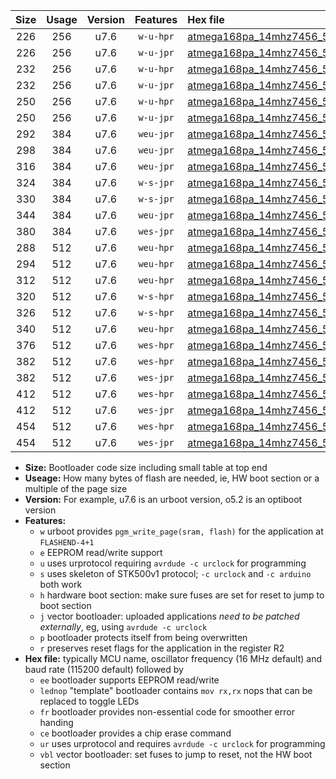 |Size|Usage|Version|Features|Hex file|
|:-:|:-:|:-:|:-:|:--|
|226|256|u7.6|`w-u-hpr`|[atmega168pa_14mhz7456_57600bps_ur.hex](https://raw.githubusercontent.com/stefanrueger/urboot/main/bootloaders/atmega168pa/fcpu_14mhz7456/57600_bps/atmega168pa_14mhz7456_57600bps_ur.hex)|
|226|256|u7.6|`w-u-jpr`|[atmega168pa_14mhz7456_57600bps_ur_vbl.hex](https://raw.githubusercontent.com/stefanrueger/urboot/main/bootloaders/atmega168pa/fcpu_14mhz7456/57600_bps/atmega168pa_14mhz7456_57600bps_ur_vbl.hex)|
|232|256|u7.6|`w-u-hpr`|[atmega168pa_14mhz7456_57600bps_lednop_ur.hex](https://raw.githubusercontent.com/stefanrueger/urboot/main/bootloaders/atmega168pa/fcpu_14mhz7456/57600_bps/atmega168pa_14mhz7456_57600bps_lednop_ur.hex)|
|232|256|u7.6|`w-u-jpr`|[atmega168pa_14mhz7456_57600bps_lednop_ur_vbl.hex](https://raw.githubusercontent.com/stefanrueger/urboot/main/bootloaders/atmega168pa/fcpu_14mhz7456/57600_bps/atmega168pa_14mhz7456_57600bps_lednop_ur_vbl.hex)|
|250|256|u7.6|`w-u-hpr`|[atmega168pa_14mhz7456_57600bps_lednop_fr_ur.hex](https://raw.githubusercontent.com/stefanrueger/urboot/main/bootloaders/atmega168pa/fcpu_14mhz7456/57600_bps/atmega168pa_14mhz7456_57600bps_lednop_fr_ur.hex)|
|250|256|u7.6|`w-u-jpr`|[atmega168pa_14mhz7456_57600bps_lednop_fr_ur_vbl.hex](https://raw.githubusercontent.com/stefanrueger/urboot/main/bootloaders/atmega168pa/fcpu_14mhz7456/57600_bps/atmega168pa_14mhz7456_57600bps_lednop_fr_ur_vbl.hex)|
|292|384|u7.6|`weu-jpr`|[atmega168pa_14mhz7456_57600bps_ee_ur_vbl.hex](https://raw.githubusercontent.com/stefanrueger/urboot/main/bootloaders/atmega168pa/fcpu_14mhz7456/57600_bps/atmega168pa_14mhz7456_57600bps_ee_ur_vbl.hex)|
|298|384|u7.6|`weu-jpr`|[atmega168pa_14mhz7456_57600bps_ee_lednop_ur_vbl.hex](https://raw.githubusercontent.com/stefanrueger/urboot/main/bootloaders/atmega168pa/fcpu_14mhz7456/57600_bps/atmega168pa_14mhz7456_57600bps_ee_lednop_ur_vbl.hex)|
|316|384|u7.6|`weu-jpr`|[atmega168pa_14mhz7456_57600bps_ee_lednop_fr_ur_vbl.hex](https://raw.githubusercontent.com/stefanrueger/urboot/main/bootloaders/atmega168pa/fcpu_14mhz7456/57600_bps/atmega168pa_14mhz7456_57600bps_ee_lednop_fr_ur_vbl.hex)|
|324|384|u7.6|`w-s-jpr`|[atmega168pa_14mhz7456_57600bps_vbl.hex](https://raw.githubusercontent.com/stefanrueger/urboot/main/bootloaders/atmega168pa/fcpu_14mhz7456/57600_bps/atmega168pa_14mhz7456_57600bps_vbl.hex)|
|330|384|u7.6|`w-s-jpr`|[atmega168pa_14mhz7456_57600bps_lednop_vbl.hex](https://raw.githubusercontent.com/stefanrueger/urboot/main/bootloaders/atmega168pa/fcpu_14mhz7456/57600_bps/atmega168pa_14mhz7456_57600bps_lednop_vbl.hex)|
|344|384|u7.6|`weu-jpr`|[atmega168pa_14mhz7456_57600bps_ee_lednop_fr_ce_ur_vbl.hex](https://raw.githubusercontent.com/stefanrueger/urboot/main/bootloaders/atmega168pa/fcpu_14mhz7456/57600_bps/atmega168pa_14mhz7456_57600bps_ee_lednop_fr_ce_ur_vbl.hex)|
|380|384|u7.6|`wes-jpr`|[atmega168pa_14mhz7456_57600bps_ee_vbl.hex](https://raw.githubusercontent.com/stefanrueger/urboot/main/bootloaders/atmega168pa/fcpu_14mhz7456/57600_bps/atmega168pa_14mhz7456_57600bps_ee_vbl.hex)|
|288|512|u7.6|`weu-hpr`|[atmega168pa_14mhz7456_57600bps_ee_ur.hex](https://raw.githubusercontent.com/stefanrueger/urboot/main/bootloaders/atmega168pa/fcpu_14mhz7456/57600_bps/atmega168pa_14mhz7456_57600bps_ee_ur.hex)|
|294|512|u7.6|`weu-hpr`|[atmega168pa_14mhz7456_57600bps_ee_lednop_ur.hex](https://raw.githubusercontent.com/stefanrueger/urboot/main/bootloaders/atmega168pa/fcpu_14mhz7456/57600_bps/atmega168pa_14mhz7456_57600bps_ee_lednop_ur.hex)|
|312|512|u7.6|`weu-hpr`|[atmega168pa_14mhz7456_57600bps_ee_lednop_fr_ur.hex](https://raw.githubusercontent.com/stefanrueger/urboot/main/bootloaders/atmega168pa/fcpu_14mhz7456/57600_bps/atmega168pa_14mhz7456_57600bps_ee_lednop_fr_ur.hex)|
|320|512|u7.6|`w-s-hpr`|[atmega168pa_14mhz7456_57600bps.hex](https://raw.githubusercontent.com/stefanrueger/urboot/main/bootloaders/atmega168pa/fcpu_14mhz7456/57600_bps/atmega168pa_14mhz7456_57600bps.hex)|
|326|512|u7.6|`w-s-hpr`|[atmega168pa_14mhz7456_57600bps_lednop.hex](https://raw.githubusercontent.com/stefanrueger/urboot/main/bootloaders/atmega168pa/fcpu_14mhz7456/57600_bps/atmega168pa_14mhz7456_57600bps_lednop.hex)|
|340|512|u7.6|`weu-hpr`|[atmega168pa_14mhz7456_57600bps_ee_lednop_fr_ce_ur.hex](https://raw.githubusercontent.com/stefanrueger/urboot/main/bootloaders/atmega168pa/fcpu_14mhz7456/57600_bps/atmega168pa_14mhz7456_57600bps_ee_lednop_fr_ce_ur.hex)|
|376|512|u7.6|`wes-hpr`|[atmega168pa_14mhz7456_57600bps_ee.hex](https://raw.githubusercontent.com/stefanrueger/urboot/main/bootloaders/atmega168pa/fcpu_14mhz7456/57600_bps/atmega168pa_14mhz7456_57600bps_ee.hex)|
|382|512|u7.6|`wes-hpr`|[atmega168pa_14mhz7456_57600bps_ee_lednop.hex](https://raw.githubusercontent.com/stefanrueger/urboot/main/bootloaders/atmega168pa/fcpu_14mhz7456/57600_bps/atmega168pa_14mhz7456_57600bps_ee_lednop.hex)|
|382|512|u7.6|`wes-jpr`|[atmega168pa_14mhz7456_57600bps_ee_lednop_vbl.hex](https://raw.githubusercontent.com/stefanrueger/urboot/main/bootloaders/atmega168pa/fcpu_14mhz7456/57600_bps/atmega168pa_14mhz7456_57600bps_ee_lednop_vbl.hex)|
|412|512|u7.6|`wes-hpr`|[atmega168pa_14mhz7456_57600bps_ee_lednop_fr.hex](https://raw.githubusercontent.com/stefanrueger/urboot/main/bootloaders/atmega168pa/fcpu_14mhz7456/57600_bps/atmega168pa_14mhz7456_57600bps_ee_lednop_fr.hex)|
|412|512|u7.6|`wes-jpr`|[atmega168pa_14mhz7456_57600bps_ee_lednop_fr_vbl.hex](https://raw.githubusercontent.com/stefanrueger/urboot/main/bootloaders/atmega168pa/fcpu_14mhz7456/57600_bps/atmega168pa_14mhz7456_57600bps_ee_lednop_fr_vbl.hex)|
|454|512|u7.6|`wes-hpr`|[atmega168pa_14mhz7456_57600bps_ee_lednop_fr_ce.hex](https://raw.githubusercontent.com/stefanrueger/urboot/main/bootloaders/atmega168pa/fcpu_14mhz7456/57600_bps/atmega168pa_14mhz7456_57600bps_ee_lednop_fr_ce.hex)|
|454|512|u7.6|`wes-jpr`|[atmega168pa_14mhz7456_57600bps_ee_lednop_fr_ce_vbl.hex](https://raw.githubusercontent.com/stefanrueger/urboot/main/bootloaders/atmega168pa/fcpu_14mhz7456/57600_bps/atmega168pa_14mhz7456_57600bps_ee_lednop_fr_ce_vbl.hex)|

- **Size:** Bootloader code size including small table at top end
- **Useage:** How many bytes of flash are needed, ie, HW boot section or a multiple of the page size
- **Version:** For example, u7.6 is an urboot version, o5.2 is an optiboot version
- **Features:**
  + `w` urboot provides `pgm_write_page(sram, flash)` for the application at `FLASHEND-4+1`
  + `e` EEPROM read/write support
  + `u` uses urprotocol requiring `avrdude -c urclock` for programming
  + `s` uses skeleton of STK500v1 protocol; `-c urclock` and `-c arduino` both work
  + `h` hardware boot section: make sure fuses are set for reset to jump to boot section
  + `j` vector bootloader: uploaded applications *need to be patched externally*, eg, using `avrdude -c urclock`
  + `p` bootloader protects itself from being overwritten
  + `r` preserves reset flags for the application in the register R2
- **Hex file:** typically MCU name, oscillator frequency (16 MHz default) and baud rate (115200 default) followed by
  + `ee` bootloader supports EEPROM read/write
  + `lednop` "template" bootloader contains `mov rx,rx` nops that can be replaced to toggle LEDs
  + `fr` bootloader provides non-essential code for smoother error handing
  + `ce` bootloader provides a chip erase command
  + `ur` uses urprotocol and requires `avrdude -c urclock` for programming
  + `vbl` vector bootloader: set fuses to jump to reset, not the HW boot section
